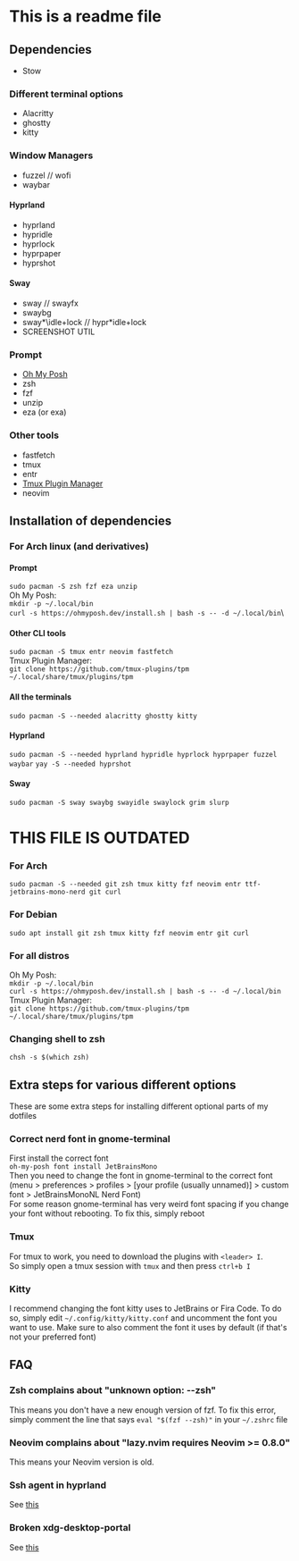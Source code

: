 # This is a readme file

## Dependencies
* Stow
### Different terminal options
* Alacritty
* ghostty
* kitty
### Window Managers
* fuzzel // wofi
* waybar
#### Hyprland
* hyprland
* hypridle
* hyprlock
* hyprpaper
* hyprshot
#### Sway
* sway // swayfx
* swaybg
* sway*\idle+lock // hypr*idle+lock
* SCREENSHOT UTIL
### Prompt
* [Oh My Posh](https://ohmyposh.dev/docs/installation/linux)
* zsh
* fzf
* unzip
* eza (or exa)
### Other tools
* fastfetch
* tmux
* entr
* [Tmux Plugin Manager](https://github.com/tmux-plugins/tpm)
* neovim

## Installation of dependencies

### For Arch linux (and derivatives)

#### Prompt
`sudo pacman -S zsh fzf eza unzip`\
Oh My Posh:\
`mkdir -p ~/.local/bin`\
`curl -s https://ohmyposh.dev/install.sh | bash -s -- -d ~/.local/bin`\

#### Other CLI tools
`sudo pacman -S tmux entr neovim fastfetch`\
Tmux Plugin Manager:\
`git clone https://github.com/tmux-plugins/tpm ~/.local/share/tmux/plugins/tpm`

#### All the terminals
`sudo pacman -S --needed alacritty ghostty kitty`

#### Hyprland
`sudo pacman -S --needed hyprland hypridle hyprlock hyprpaper fuzzel waybar`
`yay -S --needed hyprshot`

#### Sway
`sudo pacman -S sway swaybg swayidle swaylock grim slurp`


# THIS FILE IS OUTDATED

### For Arch
`sudo pacman -S --needed git zsh tmux kitty fzf neovim entr ttf-jetbrains-mono-nerd git curl`

### For Debian
`sudo apt install git zsh tmux kitty fzf neovim entr git curl`

### For all distros
Oh My Posh:\
`mkdir -p ~/.local/bin`\
`curl -s https://ohmyposh.dev/install.sh | bash -s -- -d ~/.local/bin`\
Tmux Plugin Manager:\
`git clone https://github.com/tmux-plugins/tpm ~/.local/share/tmux/plugins/tpm`

### Changing shell to zsh
`chsh -s $(which zsh)`

## Extra steps for various different options
These are some extra steps for installing different optional parts of my dotfiles

### Correct nerd font in gnome-terminal
First install the correct font\
`oh-my-posh font install JetBrainsMono`\
Then you need to change the font in gnome-terminal to the correct font (menu > preferences > profiles > \[your profile (usually unnamed)\] > custom font > JetBrainsMonoNL Nerd Font)\
For some reason gnome-terminal has very weird font spacing if you change your font without rebooting. To fix this, simply reboot

### Tmux
For tmux to work, you need to download the plugins with `<leader> I`.\
So simply open a tmux session with `tmux` and then press `ctrl+b I`

### Kitty
I recommend changing the font kitty uses to JetBrains or Fira Code. To do so, simply edit `~/.config/kitty/kitty.conf` and uncomment the font you want to use. Make sure to also comment the font it uses by default (if that's not your preferred font)

## FAQ
### Zsh complains about "unknown option: --zsh"
This means you don't have a new enough version of fzf. To fix this error, simply comment the line that says `eval "$(fzf --zsh)"` in your `~/.zshrc` file

### Neovim complains about "lazy.nvim requires Neovim >= 0.8.0"
This means your Neovim version is old.

### Ssh agent in hyprland
See [this](https://www.lorenzobettini.it/2023/09/hyprland-and-ssh-agent/)

### Broken xdg-desktop-portal
See [this](https://www.reddit.com/r/openSUSE/comments/16v0vk7/comment/k30mxyr/)
